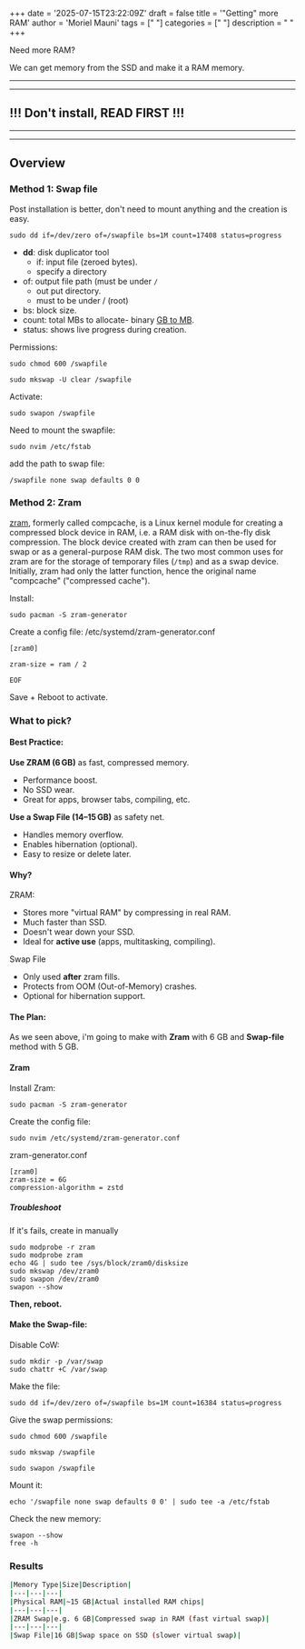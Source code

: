 +++
date = '2025-07-15T23:22:09Z'
draft = false
title = '"Getting" more RAM'
author = 'Moriel Mauni'
tags = [" "]
categories = [" "]
description = " "
+++

Need more RAM? 

We can get memory from the SSD and make it a RAM memory.

--- 
---
##                             !!! Don't install, READ FIRST !!!
---
---

## Overview
### Method 1: Swap file

Post installation is better, don't need to mount anything and the creation is easy.

```
sudo dd if=/dev/zero of=/swapfile bs=1M count=17408 status=progress
```

- **dd**: disk duplicator tool
	- if: input file (zeroed bytes).
	- specify a directory
- of:  output file path (must be under `/`
	- out put directory.
	- must to be  under / (root)
- bs: block size.
- count: total MBs to allocate- binary [GB to MB](https://www.gbmb.org/gb-to-mb).
- status: shows live progress during creation.

Permissions:
```
sudo chmod 600 /swapfile
```

```
sudo mkswap -U clear /swapfile
```

Activate:
```
sudo swapon /swapfile
```

Need to mount the swapfile:
```
sudo nvim /etc/fstab
```

add the path to swap file:
```
/swapfile none swap defaults 0 0
```

### Method 2: Zram

[zram](https://docs.kernel.org/admin-guide/blockdev/zram.html), formerly called compcache, is a Linux kernel module for creating a compressed block device in RAM, i.e. a RAM disk with on-the-fly disk compression. The block device created with zram can then be used for swap or as a general-purpose RAM disk. The two most common uses for zram are for the storage of temporary files (`/tmp`) and as a swap device. Initially, zram had only the latter function, hence the original name "compcache" ("compressed cache").

Install:
```
sudo pacman -S zram-generator
```

Create a config file:
/etc/systemd/zram-generator.conf
```
[zram0]

zram-size = ram / 2

EOF
```

Save + Reboot to activate. 


### What to pick?

#### Best Practice:

 **Use ZRAM (6 GB)** as fast, compressed memory.
- Performance boost.
- No SSD wear.
- Great for apps, browser tabs, compiling, etc.

**Use a Swap File (14–15 GB)** as safety net.
- Handles memory overflow.
- Enables hibernation (optional).  
- Easy to resize or delete later.

#### Why?

ZRAM:

- Stores more "virtual RAM" by compressing in real RAM.
- Much faster than SSD.
- Doesn't wear down your SSD.
- Ideal for **active use** (apps, multitasking, compiling).

Swap File

- Only used **after** zram fills.
- Protects from OOM (Out-of-Memory) crashes.
- Optional for hibernation support.

#### The Plan:

As we seen above, i'm going to make with **Zram** with 6 GB and **Swap-file** method with 5 GB.

#### Zram

Install Zram:
```
sudo pacman -S zram-generator
```

Create the config file:
```
sudo nvim /etc/systemd/zram-generator.conf
```

zram-generator.conf
```
[zram0]
zram-size = 6G
compression-algorithm = zstd
```

##### Troubleshoot

If it's fails, create in manually 
```
sudo modprobe -r zram
sudo modprobe zram
echo 4G | sudo tee /sys/block/zram0/disksize
sudo mkswap /dev/zram0
sudo swapon /dev/zram0
swapon --show
```

**Then, reboot.**


#### Make the Swap-file:

Disable CoW:
```
sudo mkdir -p /var/swap
sudo chattr +C /var/swap
```

Make the file:
```
sudo dd if=/dev/zero of=/swapfile bs=1M count=16384 status=progress
```

Give the swap permissions:
```
sudo chmod 600 /swapfile
```

```
sudo mkswap /swapfile
```

```
sudo swapon /swapfile
```

Mount it:
```
echo '/swapfile none swap defaults 0 0' | sudo tee -a /etc/fstab
```

Check the new memory:

```
swapon --show
free -h
```

### Results

```bash
|Memory Type|Size|Description|
|---|---|---|
|Physical RAM|~15 GB|Actual installed RAM chips|
|---|---|---|
|ZRAM Swap|e.g. 6 GB|Compressed swap in RAM (fast virtual swap)|
|---|---|---|
|Swap File|16 GB|Swap space on SSD (slower virtual swap)|
```
